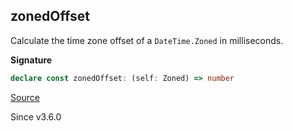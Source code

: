 ## zonedOffset

Calculate the time zone offset of a `DateTime.Zoned` in milliseconds.

**Signature**

```ts
declare const zonedOffset: (self: Zoned) => number
```

[Source](https://github.com/Effect-TS/effect/tree/main/packages/effect/src/DateTime.ts#L833)

Since v3.6.0